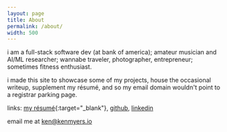 ```yaml
---
layout: page
title: About
permalink: /about/
width: 500
---
```


i am a full-stack software dev (at bank of america);
amateur musician and AI/ML researcher;
wannabe traveler, photographer, entrepreneur;
sometimes fitness enthusiast.

i made this site to showcase some of my projects, house the occasional writeup,
supplement my résumé,
and so my email domain wouldn't point to a registrar parking page.



links: [my résumé](/assets/docs/KenMyersResume.pdf){:target="_blank"}, [github](https://github.com/ken-myers/), [linkedin](https://www.linkedin.com/in/ken-myers-b22b25167/)

email me at [ken@kenmyers.io](mailto:ken@kenmyers.io)